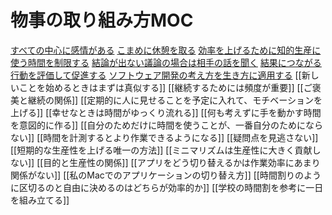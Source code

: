 # 物事の取り組み方MOC

[すべての中心に感情がある](すべての中心に感情がある.md)
[こまめに休憩を取る](こまめに休憩を取る.md)
[効率を上げるために知的生産に使う時間を制限する](効率を上げるために知的生産に使う時間を制限する.md)
[結論が出ない議論の場合は相手の話を聞く](結論が出ない議論の場合は相手の話を聞く.md)
[結果につながる行動を評価して促進する](結果につながる行動を評価して促進する.md)
[ソフトウェア開発の考え方を生き方に適用する](ソフトウェア開発の考え方を生き方に適用する.md)
[[新しいことを始めるときはまずは真似する]]
[[継続するためには頻度が重要]]
[[ご褒美と継続の関係]]
[[定期的に人に見せることを予定に入れて、モチベーションを上げる]]
[[幸せなときは時間がゆっくり流れる]]
[[何も考えずに手を動かす時間を意図的に作る]]
[[自分のためだけに時間を使うことが、一番自分のためにならない]]
[[時間を計測するとより作業できるようになる]]
[[疑問点を見逃さない]]
[[短期的な生産性を上げる唯一の方法]]
[[ミニマリズムは生産性に大きく貢献しない]]
[[目的と生産性の関係]]
[[アプリをどう切り替えるかは作業効率にあまり関係がない]]
[[私のMacでのアプリケーションの切り替え方]]
[[時間割りのように区切るのと自由に決めるのはどちらが効率的か]]
[[学校の時間割を参考に一日を組み立てる]]
